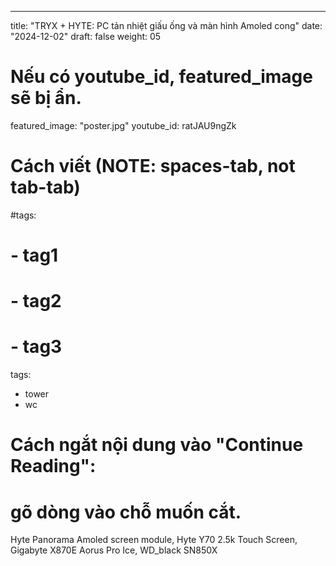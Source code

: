 ---
title: "TRYX + HYTE: PC tản nhiệt giấu ống và màn hình Amoled cong"
date: "2024-12-02"
draft: false
weight: 05
# Nếu có youtube_id, featured_image sẽ bị ẩn.
featured_image: "poster.jpg"
youtube_id: ratJAU9ngZk
# Cách viết (NOTE: spaces-tab, not tab-tab)
#tags:
#  - tag1
#  - tag2
#  - tag3
tags:
  - tower
  - wc
 

# Cách ngắt nội dung vào "Continue Reading":
# gõ dòng <!--more--> vào chỗ muốn cắt.
Hyte Panorama Amoled screen module, Hyte Y70 2.5k Touch Screen, Gigabyte X870E Aorus Pro Ice, WD_black SN850X